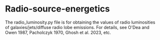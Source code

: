 # Radio-source-energetics
The radio_luminosity.py file is for obtaining the values of radio luminosities of galaxies/jets/diffuse radio lobe emissions. For details, see O'Dea and Owen 1987, Pacholczyk 1970, Ghosh et al. 2023, etc. 
